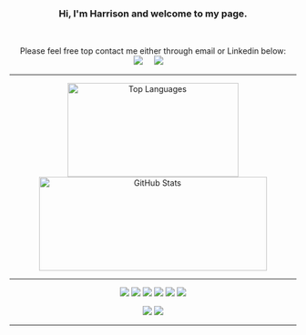<h3 align="center">Hi, I'm Harrison and welcome to my page.</h3>
<br>
<p align="center">
Please feel free top contact me either through email or Linkedin below: <br>
<a href="mailto:hwryan12@gmail.com?subject=Message%20From%20my%20Github"><img src="https://img.shields.io/badge/gmail-%23D14836.svg?&style=for-the-badge&logo=gmail&logoColor=white" /></a>&nbsp;&nbsp;&nbsp;&nbsp;
<a target="_blank"href="https://www.linkedin.com/in/harrison-ryan-2b987725a/"><img src="https://img.shields.io/badge/linkedin-%230077B5.svg?&style=for-the-badge&logo=linkedin&logoColor=white" /></a>&nbsp;&nbsp;&nbsp;&nbsp;
</p>
<hr>
<p align="center">
  <img width="300" height="165" src="https://github-readme-stats.vercel.app/api/top-langs/?username=hwryan12&theme=onedark&layout=compact" alt="Top Languages" />
  <img width="400" height="165" src="https://github-readme-stats.vercel.app/api?username=hwryan12&show_icons=true&theme=onedark" alt="GitHub Stats" />
<!--   <img width="490" height="165" src="https://github-profile-summary-cards.vercel.app/api/cards/profile-details?username=hwryan12&theme=onedark"> -->
<!-- <img width="400" height="165" src="https://github-readme-streak-stats.herokuapp.com/?user=hwryan12&theme=onedark"> -->
</p>
<hr>
<p align="center">
<img src="https://img.shields.io/badge/Ruby-CC342D?style=for-the-badge&logo=ruby&logoColor=white"/>
<img src="https://img.shields.io/badge/Ruby_on_Rails-CC0000?style=for-the-badge&logo=ruby-on-rails&logoColor=white" />
<img src="https://img.shields.io/badge/JavaScript-F7DF1E?style=for-the-badge&logo=javascript&logoColor=black">
<img src="https://img.shields.io/badge/React-61DAFB?style=for-the-badge&logo=react&logoColor=black"> 
<img src="https://img.shields.io/badge/Python-2173AF?style=for-the-badge&logo=python&logoColor=FFEB7B">
<img src="https://img.shields.io/badge/Django-002408?style=for-the-badge&logo=django&logoColor=FFFFFF">

</p>
<p align="center">
<img src="https://img.shields.io/badge/Docker-2496ED.svg?style=for-the-badge&logo=Docker&logoColor=white">
<img src="https://img.shields.io/badge/AWS-232F3E?style=for-the-badge&logo=amazon-aws&logoColor=white">
</p>
<hr/>
